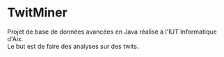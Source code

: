 # TwitMiner
Projet de base de données avancées en Java réalisé à l'IUT Informatique d'Aix.   
Le but est de faire des analyses sur des twits.
